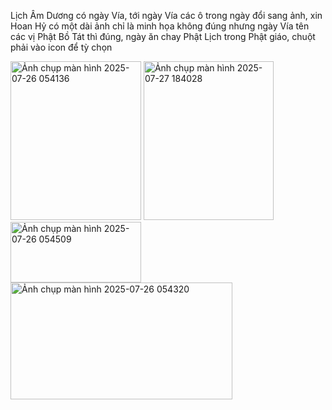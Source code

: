 Lịch Âm Dương có ngày Vía, tới ngày Vía các ô trong ngày đổi sang ảnh, xin Hoan Hỷ có một dài ảnh chỉ là minh họa không đúng nhưng ngày Vía tên các vị Phật Bồ Tát thì đúng, ngày ăn chay Phật Lịch trong Phật giáo, chuột phải vào icon để tỳ chọn

<img width="209" height="254" alt="Ảnh chụp màn hình 2025-07-26 054136" src="https://github.com/user-attachments/assets/76869f8f-709a-48c9-bdbf-5553fb8e1106" />
<img width="208" height="254" alt="Ảnh chụp màn hình 2025-07-27 184028" src="https://github.com/user-attachments/assets/05593fd7-3db7-4dc1-b105-55a83b19d9b0" />
<img width="209" height="97" alt="Ảnh chụp màn hình 2025-07-26 054509" src="https://github.com/user-attachments/assets/81d17b73-226a-4700-a89d-5233805652ae" />
<img width="355" height="187" alt="Ảnh chụp màn hình 2025-07-26 054320" src="https://github.com/user-attachments/assets/5e19fcf2-26b0-4282-a540-0151e63361ff" />
